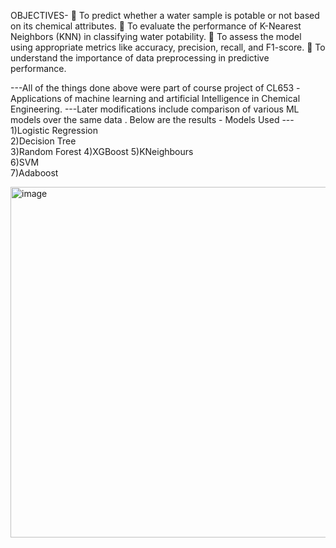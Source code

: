 OBJECTIVES-
   To predict whether a water sample is potable or not based on its chemical attributes.
   To evaluate the performance of K-Nearest Neighbors (KNN) in classifying water potability.
   To assess the model using appropriate metrics like accuracy, precision, recall, and F1-score.
   To understand the importance of data preprocessing in predictive performance.


 ---All of the things done above were part of  course project of CL653 -Applications of machine learning and artificial Intelligence in Chemical Engineering.
 ---Later modifications include comparison of various ML models over the same data . Below are the results -
   Models Used ---
   1)Logistic Regression	
   2)Decision Tree	
   3)Random Forest
   4)XGBoost
   5)KNeighbours	
   6)SVM	
   7)Adaboost
   
 <img width="629" height="561" alt="image" src="https://github.com/user-attachments/assets/e620e527-73df-4c98-91fc-fe1f7f6fe745" />


  
